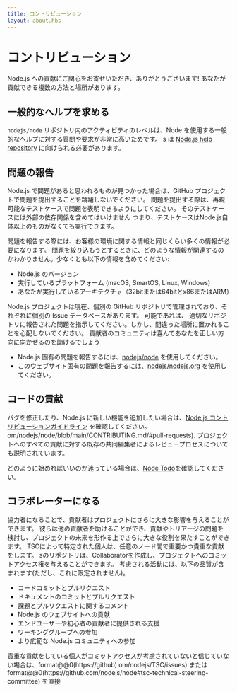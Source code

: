 ```yaml
---
title: コントリビューション
layout: about.hbs
---
```


# コントリビューション

Node.js への貢献にご関心をお寄せいただき、ありがとうございます! あなたが貢献できる複数の方法と場所があります。

## 一般的なヘルプを求める

`nodejs/node` リポジトリ内のアクティビティのレベルは、Node を使用する一般的なヘルプに対する質問や要求が非常に高いためです。 s は [Node.js help repository](https://github.com/nodejs/help/issues) に向けられる必要があります。

## 問題の報告

Node.js で問題があると思われるものが見つかった場合は、GitHub プロジェクトで問題を提出することを躊躇しないでください。 問題を提出する際は、再現可能なテストケースで問題を表明できるようにしてください。 そのテストケースには外部の依存関係を含めてはいけません つまり、テストケースはNode.js自体以上のものがなくても実行できます。

問題を報告する際には、お客様の環境に関する情報と同じくらい多くの情報が必要になります。 問題を絞り込もうとするときに、どのような情報が関連するのかわかりません。少なくとも以下の情報を含めてください:

- Node.js のバージョン
- 実行しているプラットフォーム (macOS, SmartOS, Linux, Windows)
- あなたが実行しているアーキテクチャ（32bitまたは64bitとx86またはARM）

Node.js プロジェクトは現在、個別の GitHub リポジトリで管理されており、それぞれに個別の Issue データベースがあります。 可能であれば、 適切なリポジトリに報告された問題を指示してください。しかし、間違った場所に置かれることを心配しないでください。 貢献者のコミュニティは喜んであなたを正しい方向に向かせるのを助けるでしょう

- Node.js 固有の問題を報告するには、[nodejs/node](https://github.com/nodejs/node) を使用してください。
- このウェブサイト固有の問題を報告するには、[nodejs/nodejs.org](https://github.com/nodejs/nodejs.org/issues) を使用してください。

## コードの貢献

バグを修正したり、Node.js に新しい機能を追加したい場合は、[Node.js コントリビューションガイドライン](https://github) を確認してください。 om/nodejs/node/blob/main/CONTRIBUTING.md/#pull-requests). プロジェクトへのすべての貢献に対する既存の共同編集者によるレビュープロセスについても説明されています。

どのように始めればいいのか迷っている場合は、[Node Todo](https://www.nodetodo.org/)を確認してください。

## コラボレーターになる

協力者になることで、貢献者はプロジェクトにさらに大きな影響を与えることができます。 彼らは他の貢献者を助けることができ、貢献やトリアージの問題を検討し、プロジェクトの未来を形作る上でさらに大きな役割を果たすことができます。 TSCによって特定された個人は、任意のノード間で重要かつ貴重な貢献をします。 sのリポジトリは、Collaboratorを作成し、プロジェクトへのコミットアクセス権を与えることができます。 考慮される活動には、以下の品質が含まれます(ただし、これに限定されません)。

- コードコミットとプルリクエスト
- ドキュメントのコミットとプルリクエスト
- 課題とプルリクエストに関するコメント
- Node.js のウェブサイトへの貢献
- エンドユーザーや初心者の貢献者に提供される支援
- ワーキンググループへの参加
- より広範な Node.js コミュニティへの参加

貴重な貢献をしている個人がコミットアクセスが考慮されていないと信じていない場合は、format@@0(https\://github) om/nodejs/TSC/issues) または format@@0(https\://github.com/nodejs/node#tsc-technical-steering-committee) を直接
